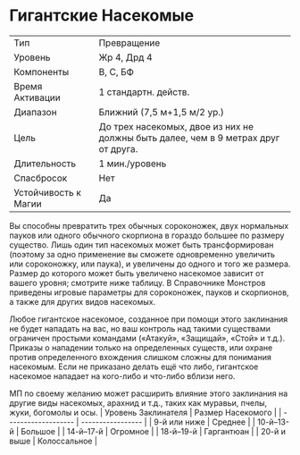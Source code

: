 
# Гигантские Насекомые

| | |
|---|---|
|Тип|Превращение|
|Уровень| Жр 4, Дрд 4|
|Компоненты| В, С, БФ|
|Время Активации| 1 стандартн. действ.|
|Диапазон| Ближний (7,5 м+1,5 м/2 ур.)|
|Цель| До трех насекомых, двое из них не должны быть далее, чем в 9 метрах друг от друга.|
|Длительность| 1 мин./уровень|
|Спасбросок| Нет|
|Устойчивость к Магии| Да|

Вы способны превратить трех обычных сороконожек, двух нормальных пауков или одного обычного скорпиона в гораздо большее по размеру существо. Лишь один тип насекомых может быть трансформирован (поэтому за одно применение вы сможете одновременно увеличить или сороконожку, или паука), и увеличены до одного и того же размера. Размер до которого может быть увеличено насекомое зависит от вашего уровня; смотрите ниже таблицу. В Справочнике Монстров приведены игровые параметры для сороконожек, пауков и скорпионов, а также для других видов насекомых. 

Любое гигантское насекомое, созданное при помощи этого заклинания не будет нападать на вас, но ваш контроль над такими существами ограничен простыми командами («Атакуй», «Защищай», «Стой» и т.д.). Приказы о нападении только на определенных существ, или охране против определенного вхождения слишком сложны для понимания насекомым. Если не приказано делать ещё что либо, гигантское насекомое нападает на кого-либо и что-либо вблизи него. 

МП по своему желанию может расширить влияние этого заклинания на другие виды насекомых, арахнид и т.д., таких как муравьи, пчелы, жуки, богомолы и осы.
| Уровень Заклинателя | Размер Насекомого |
| ------------------- | ----------------- |
| 9-й или ниже        | Среднее           |
| 10-й–13-й           | Большое           |
| 14-й–17-й           | Огромное          |
| 18-й–19-й           | Гаргантюан        |
| 20-й и выше         | Колоссальное      |

